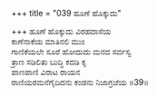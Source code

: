 +++
title = "039 ಹೂಣೆ ಹೊಕ್ಕುದು"

+++
ಹೂಣೆ ಹೊಕ್ಕುದು ವಿರಹದಾಸೆಯ  
ಕಾಣೆನಾಕೆಯ ಮಾತಿನಲಿ ಮುಂ  
ಗಾಣಿಕೆಯಲೇ ಸೂರೆ ಹೋದುದು ಮನದ ಸರ್ವಸ್ವ  
ತ್ರಾಣ ಸಡಿಲಿತು ಬುದ್ಧಿ ಕದಡಿ ಕೃ  
ಪಾಣಪಾಣಿ ವಿರಾಟ ರಾಯನ  
ರಾಣಿಯರಮನೆಗೈದಿದನು ಕಂಡನು ನಿಜಾಗ್ರಜೆಯ      ॥39॥